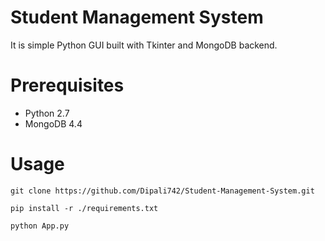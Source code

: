 # Student Management System

It is simple Python GUI built with Tkinter and MongoDB backend.

# Prerequisites
- Python 2.7
- MongoDB 4.4

# Usage
```
git clone https://github.com/Dipali742/Student-Management-System.git

pip install -r ./requirements.txt

python App.py
```


